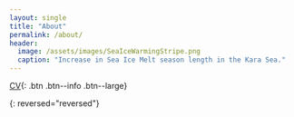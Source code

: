 ```yaml
---
layout: single
title: "About"
permalink: /about/
header:
  image: /assets/images/SeaIceWarmingStripe.png
  caption: "Increase in Sea Ice Melt season length in the Kara Sea."
---
```


[CV][1]{: .btn .btn--info .btn--large}

{: reversed="reversed"}

[1]: /assets/documents/CV.pdf
